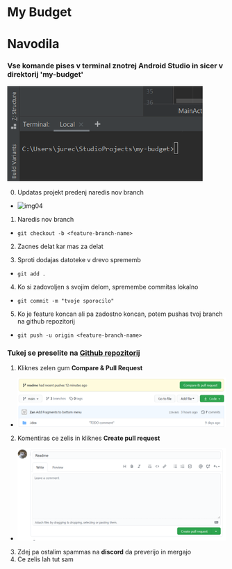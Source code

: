 # My Budget

# Navodila
### Vse komande pises v terminal znotrej Android Studio in sicer v direktorij 'my-budget'

![img01](https://github.com/zanjeric/my-budget/blob/main/.readme-files/img01.png "img01")

0. Updatas projekt predenj naredis nov branch
  * ![img04](https://github.com/zanjeric/my-budget/.readme-files/img04.png "img04")
  
1. Naredis nov branch
  * ```git checkout -b <feature-branch-name>```
  
2. Zacnes delat kar mas za delat

3. Sproti dodajas datoteke v drevo sprememb
  * ```git add .```
  
4. Ko si zadovoljen s svojim delom, spremembe commitas lokalno
  * ```git commit -m "tvoje sporocilo"```
  
5. Ko je feature koncan ali pa zadostno koncan, potem pushas tvoj branch na github repozitorij
  * ```git push -u origin <feature-branch-name>```
  
### Tukej se preselite na [Github repozitorij](https://github.com/zanjeric/my-budget/)

1. Kliknes zelen gum **Compare & Pull Request**
  * ![img02](https://github.com/zanjeric/my-budget/blob/main/.readme-files/img02.png "img02")
2. Komentiras ce zelis in kliknes **Create pull request**
  * ![img03](https://github.com/zanjeric/my-budget/blob/main/.readme-files/img03.png "img03")
3. Zdej pa ostalim spammas na **discord** da preverijo in mergajo
4. Ce zelis lah tut sam
